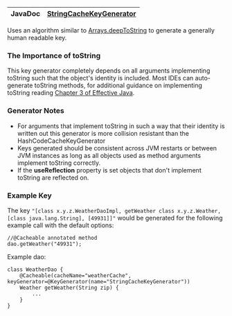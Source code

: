 | **JavaDoc** | [StringCacheKeyGenerator](http://ehcache-spring-annotations.googlecode.com/svn/site/current/apidocs/com/googlecode/ehcache/annotations/key/StringCacheKeyGenerator.html) |
|:------------|:-------------------------------------------------------------------------------------------------------------------------------------------------------------------------|

Uses an algorithm similar to [Arrays.deepToString](http://java.sun.com/j2se/1.5.0/docs/api/java/util/Arrays.html#deepToString(java.lang.Object%5B%5D)) to generate a generally human readable key.

### The Importance of toString ###
This key generator completely depends on all arguments implementing toString such that the object's identity is included. Most IDEs can auto-generate toString methods, for additional guidance on implementing toString reading [Chapter 3 of Effective Java](http://java.sun.com/developer/Books/effectivejava/Chapter3.pdf).

### Generator Notes ###
  * For arguments that implement toString in such a way that their identity is written out this generator is more collision resistant than the HashCodeCacheKeyGenerator
  * Keys generated should be consistent across JVM restarts or between JVM instances as long as all objects used as method arguments implement toString correctly.
  * If the **useReflection** property is set objects that don't implement toString are reflected on.

### Example Key ###
The key `"[class x.y.z.WeatherDaoImpl, getWeather class x.y.z.Weather, [class java.lang.String], [49931]]"` would be generated for the following example call with the default options:
```
//@Cacheable annotated method
dao.getWeather("49931");
```


Example dao:
```
class WeatherDao {
    @Cacheable(cacheName="weatherCache", keyGenerator=@KeyGenerator(name="StringCacheKeyGenerator"))
    Weather getWeather(String zip) {
        ...
    }
}
```